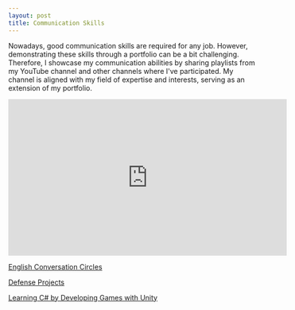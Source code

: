 ```yaml
---
layout: post
title: Communication Skills
---
```


Nowadays, good communication skills are required for any job. However, demonstrating these skills through a portfolio can be a bit challenging. Therefore, I showcase my communication abilities by sharing playlists from my YouTube channel and other channels where I've participated. My channel is aligned with my field of expertise and interests, serving as an extension of my portfolio.

<iframe width="560" height="315" src="https://www.youtube.com/embed/SnpVuE8Cmo8?si=v6F2ESbyoMCgbu-z&amp;clip=UgkxV8y_cd3jf5vLbpls313JcaXYGAgETVFZ&amp;clipt=EM7WThjmy08" title="YouTube video player" frameborder="0" allow="accelerometer; autoplay; clipboard-write; encrypted-media; gyroscope; picture-in-picture; web-share" allowfullscreen></iframe>

[English Conversation Circles][yotube-playlist-conversation-circles]

[Defense Projects][yotube-playlist-master]

[Learning C# by Developing Games with Unity][yotube-playlist-unity]

[yotube-playlist-unity]: https://www.youtube.com/watch?v=gO3DpVAWbcU&list=PLH524I4mqWNV_f6MugYDHKyQNwjzNZF94

[yotube-playlist-master]: https://www.youtube.com/watch?v=DvtkBpqzf8g&list=PLH524I4mqWNUk2NBEgog2DDORtfAxO-ju

[yotube-playlist-conversation-circles]: https://www.youtube.com/watch?v=G5HqMr3-F6U&list=PLH524I4mqWNVeHXiNQ1dyznf_hFAhkILB

